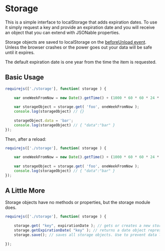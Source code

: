 # Storage

This is a simple interface to localStorage that adds expiration dates. To use it simply request a key and provide an expiration date and you will receive an object that you can extend with JSONable properties.

Storage objects are saved to localStorage on the [beforeUnload event](https://developer.mozilla.org/en-US/docs/DOM/window.onbeforeunload). Unless the browser crashes or the power goes out your data will be safe until it expires.

The default expiration date is one year from the time the item is requested.

## Basic Usage

```javascript
requirejs(['./storage'], function( storage ) {
	
	var oneWeekFromNow = new Date().getTime() + (1000 * 60 * 60 * 24 * 7);
	
	var storageObject = storage.get( 'foo', oneWeekFromNow );
	console.log(storageObject) // {}
	
	storageObject.data = 'bar';
	console.log(storageObject) // { "data":"bar" }
});
```

Then, after a reload:

```javascript
requirejs(['./storage'], function( storage ) {
	
	var oneWeekFromNow = new Date().getTime() + (1000 * 60 * 60 * 24 * 7);
	
	var storageObject = storage.get( 'foo', oneWeekFromNow );
	console.log(storageObject) // { "data":"bar" }
});
```

## A Little More

Storage objects have no methods or properties, but the storage module does.

```javascript
requirejs(['./storage'], function( storage ) {
	
	storage.get( "key", expirationDate ); // gets or creates a new storage object
	storage.getExpirationDate( "key" ); // returns a date object representing the expiration date of the key.
	storage.save(); // saves all storage objects. Use to prevent data loss if you have a long running app.
	
});
```
